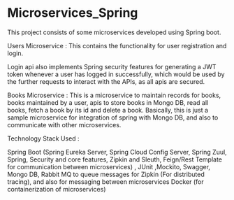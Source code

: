 # Microservices_Spring

This project consists of some microservices developed using Spring boot.

Users Microservice : 
This contains the functionality for user registration and login.

Login api also implements Spring security features for generating a JWT token whenever a user has logged in successfully,
which would be used by the further requests to interact with the APIs, as all apis are secured.

Books Microservice : 
This is a microservice to maintain records for books, books maintained by a user, apis to store books in Mongo DB, read all books, fetch a book by its id and delete a book.
Basically, this is just a sample microservice for integration of spring with Mongo DB, and also to communicate with other microservices.

Technology Stack Used :

Spring Boot 
(Spring Eureka Server, Spring Cloud Config Server, Spring Zuul, Spring, Security and core features, Zipkin and Sleuth, Feign/Rest Template for communication between microservices) ,
JUnit ,Mockito, 
Swagger, 
Mongo DB,
Rabbit MQ to queue messages for Zipkin (For distributed tracing), and also for messaging between microservices
Docker (for containerization of microservices)


